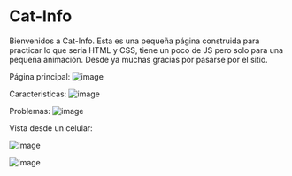 # Cat-Info

Bienvenidos a Cat-Info.
Esta es una pequeña página construida para practicar lo que seria HTML y CSS, tiene un poco de JS pero solo para una pequeña animación. Desde ya muchas gracias por pasarse por el sitio.

Página principal:
![image](https://user-images.githubusercontent.com/88839032/205465921-fe52b6d0-047d-490c-8efa-662ae55a0b0b.png)

Caracteristicas:
![image](https://user-images.githubusercontent.com/88839032/205465945-5d372b2f-c184-42d5-a45f-c5ff027278b7.png)

Problemas:
![image](https://user-images.githubusercontent.com/88839032/205465959-c47de623-3de3-4ecc-84a3-7741d04f14fe.png)

Vista desde un celular:

![image](https://user-images.githubusercontent.com/88839032/205465975-446fd58e-af06-4182-aeb2-94a61bda2a6d.png)

![image](https://user-images.githubusercontent.com/88839032/205465983-07882886-db18-48d5-97a4-294a95986062.png)
